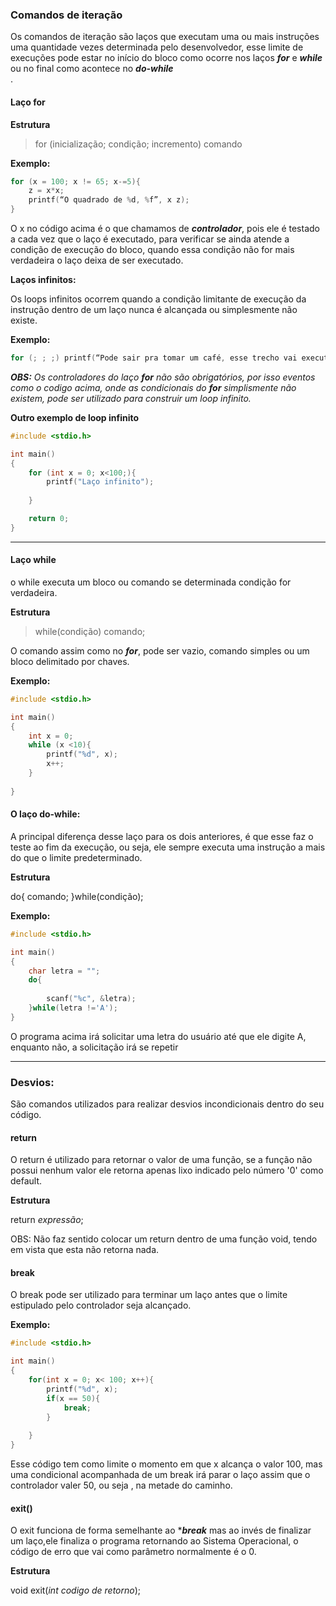 
### Comandos de iteração

Os comandos de iteração são laços que executam uma ou mais instruções uma quantidade vezes determinada pelo desenvolvedor, esse limite de execuções pode estar no início do bloco  como ocorre nos laços ***for*** e ***while*** ou no final como acontece no ***do-while***
<br>.
#### Laço for

**Estrutura**

> for (inicialização; condição; incremento) comando

**Exemplo:**
```c
for (x = 100; x != 65; x-=5){
    z = x*x;
    printf(“O quadrado de %d, %f”, x z);
}
```
O x no código acima é o que chamamos de ***controlador***, pois ele é testado a cada vez que o laço é executado, para verificar se ainda atende a condição de execução do bloco, quando essa condição não for mais verdadeira o laço deixa de ser executado.

**Laços infinitos:**

Os loops infinitos  ocorrem quando a condição limitante de execução da instrução dentro de um laço  nunca é alcançada ou simplesmente não existe.

**Exemplo:**
```c
for (; ; ;) printf(“Pode sair pra tomar um café, esse trecho vai executar por toda a eternidade”)
```
***OBS:*** *Os controladores do laço ***for*** não são obrigatórios, por isso eventos como o codigo acima, onde as condicionais do ***for*** simplismente não existem, pode ser utilizado para construir um loop infinito.*

**Outro exemplo de loop infinito**
```c
#include <stdio.h>

int main()
{
    for (int x = 0; x<100;){
        printf("Laço infinito");
        
    }

    return 0;
}
```
_____
#### Laço while

o while executa um bloco ou comando se determinada condição for verdadeira. 

**Estrutura**

> while(condição) comando;

O comando assim como no ***for***, pode ser vazio, comando simples ou um bloco delimitado por chaves.

**Exemplo:**
```c
#include <stdio.h>

int main()
{
    int x = 0;
    while (x <10){
        printf("%d", x);
        x++;
    }
    
}
```
#### O laço do-while:

A principal diferença desse laço para os dois anteriores, é que esse faz o teste ao fim da execução, ou seja, ele sempre executa uma instrução a mais do que o limite predeterminado.

**Estrutura**

do{
    comando;
}while(condição);

**Exemplo:**
```c
#include <stdio.h>

int main()
{
    char letra = "";
    do{
        
        scanf("%c", &letra);
    }while(letra !='A');
}
```
O programa acima irá solicitar uma letra do usuário até que ele digite A, enquanto não, a solicitação irá se repetir
_______

### Desvios:

São comandos utilizados para realizar desvios incondicionais dentro do seu código.

#### return

O return é utilizado para retornar o valor de uma função, se a função não possui nenhum valor ele retorna apenas lixo indicado pelo número '0' como default.

**Estrutura** 

return *expressão*;

OBS: Não faz sentido colocar um return dentro de uma função void, tendo em vista que esta não retorna nada.

#### break

O break pode ser utilizado para terminar um laço antes que o limite estipulado pelo controlador seja alcançado.

**Exemplo:**
```c
#include <stdio.h>

int main()
{
    for(int x = 0; x< 100; x++){
        printf("%d", x);
        if(x == 50){
            break;
        }
        
    }
}
```
Esse código tem como limite o momento em que x alcança o valor 100, mas uma condicional acompanhada de um break irá parar o laço assim que o controlador valer 50, ou seja , na metade do caminho.

#### exit()

O exit funciona de forma semelhante ao ****break*** mas ao invés de finalizar um laço,ele finaliza o programa retornando ao Sistema Operacional, o código de erro que vai como parâmetro normalmente é o 0.

**Estrutura** 

void exit(*int codigo de retorno*);





